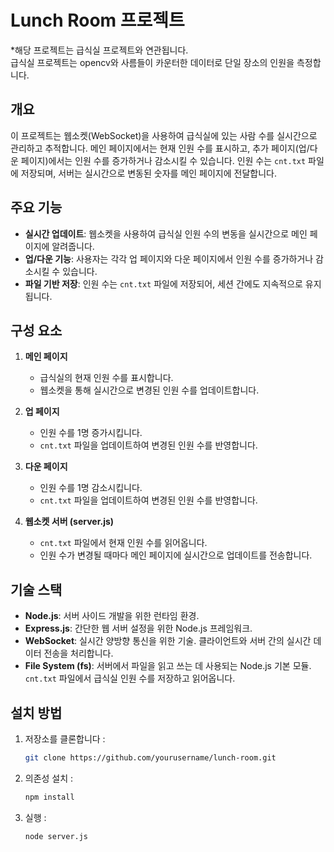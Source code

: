 # Lunch Room 프로젝트
*해당 프로젝트는 급식실 프로젝트와 연관됩니다.<br/>
급식실 프로젝트는 opencv와 사름들이 카운터한 데이터로 단일 장소의 인원을 측정합니다.<br/>


## 개요
이 프로젝트는 웹소켓(WebSocket)을 사용하여 급식실에 있는 사람 수를 실시간으로 관리하고 추적합니다. 메인 페이지에서는 현재 인원 수를 표시하고, 추가 페이지(업/다운 페이지)에서는 인원 수를 증가하거나 감소시킬 수 있습니다. 인원 수는 `cnt.txt` 파일에 저장되며, 서버는 실시간으로 변동된 숫자를 메인 페이지에 전달합니다.

## 주요 기능
- **실시간 업데이트**: 웹소켓을 사용하여 급식실 인원 수의 변동을 실시간으로 메인 페이지에 알려줍니다.
- **업/다운 기능**: 사용자는 각각 업 페이지와 다운 페이지에서 인원 수를 증가하거나 감소시킬 수 있습니다.
- **파일 기반 저장**: 인원 수는 `cnt.txt` 파일에 저장되어, 세션 간에도 지속적으로 유지됩니다.

## 구성 요소
1. **메인 페이지**
   - 급식실의 현재 인원 수를 표시합니다.
   - 웹소켓을 통해 실시간으로 변경된 인원 수를 업데이트합니다.

2. **업 페이지**
   - 인원 수를 1명 증가시킵니다.
   - `cnt.txt` 파일을 업데이트하여 변경된 인원 수를 반영합니다.

3. **다운 페이지**
   - 인원 수를 1명 감소시킵니다.
   - `cnt.txt` 파일을 업데이트하여 변경된 인원 수를 반영합니다.

4. **웹소켓 서버 (server.js)**
   - `cnt.txt` 파일에서 현재 인원 수를 읽어옵니다.
   - 인원 수가 변경될 때마다 메인 페이지에 실시간으로 업데이트를 전송합니다.

## 기술 스택
- **Node.js**: 서버 사이드 개발을 위한 런타임 환경.
- **Express.js**: 간단한 웹 서버 설정을 위한 Node.js 프레임워크.
- **WebSocket**: 실시간 양방향 통신을 위한 기술. 클라이언트와 서버 간의 실시간 데이터 전송을 처리합니다.
- **File System (fs)**: 서버에서 파일을 읽고 쓰는 데 사용되는 Node.js 기본 모듈. `cnt.txt` 파일에서 급식실 인원 수를 저장하고 읽어옵니다.

## 설치 방법

1. 저장소를 클론합니다 :

   ```bash
   git clone https://github.com/yourusername/lunch-room.git
   ```
2. 의존성 설치 :
   ```bash
   npm install
   ```
3. 실행 :
   ```bash
   node server.js
   ```
